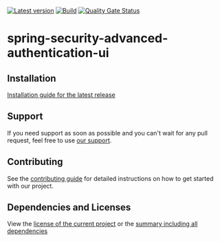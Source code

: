 [![Latest version](https://img.shields.io/maven-central/v/software.xdev/spring-security-advanced-authentication-ui?logo=apache%20maven)](https://mvnrepository.com/artifact/software.xdev/spring-security-advanced-authentication-ui)
[![Build](https://img.shields.io/github/actions/workflow/status/xdev-software/spring-security-advanced-authentication-ui/checkBuild.yml?branch=develop)](https://github.com/xdev-software/spring-security-advanced-authentication-ui/actions/workflows/checkBuild.yml?query=branch%3Adevelop)
[![Quality Gate Status](https://sonarcloud.io/api/project_badges/measure?project=xdev-software_spring-security-advanced-authentication-ui&metric=alert_status)](https://sonarcloud.io/dashboard?id=xdev-software_spring-security-advanced-authentication-ui)

# spring-security-advanced-authentication-ui


## Installation
[Installation guide for the latest release](https://github.com/xdev-software/spring-security-advanced-authentication-ui/releases/latest#Installation)

## Support
If you need support as soon as possible and you can't wait for any pull request, feel free to use [our support](https://xdev.software/en/services/support).

## Contributing
See the [contributing guide](./CONTRIBUTING.md) for detailed instructions on how to get started with our project.

## Dependencies and Licenses
View the [license of the current project](LICENSE) or the [summary including all dependencies](https://xdev-software.github.io/spring-security-advanced-authentication-ui/dependencies)
